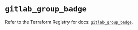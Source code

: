 # `gitlab_group_badge`

Refer to the Terraform Registry for docs: [`gitlab_group_badge`](https://registry.terraform.io/providers/gitlabhq/gitlab/16.7.0/docs/resources/group_badge).
